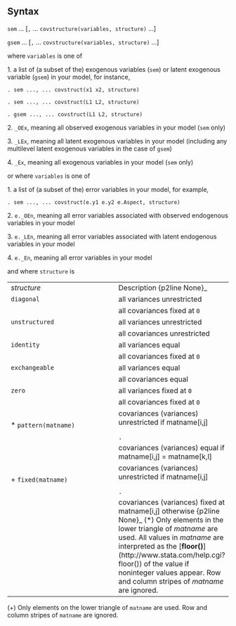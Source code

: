 ## Syntax

`sem` ... \[`,` ... `covstructure(variables, structure)` ...\]

`gsem` ... \[`,` ... `covstructure(variables, structure)` ...\]

where `variables` is one of

1\. a list of (a subset of the) exogenous variables (`sem`) or latent
exogenous variable (`gsem`) in your model, for instance,

`. sem ..., ... covstruct(x1 x2, structure)`

`. sem ..., ... covstruct(L1 L2, structure)`

`. gsem ..., ... covstruct(L1 L2, structure)`

2\. `_OEx`, meaning all observed exogenous variables in your model
(`sem` only)

3\. `_LEx`, meaning all latent exogenous variables in your model
(including any multilevel latent exogenous variables in the case of
`gsem`)

4\. `_Ex`, meaning all exogenous variables in your model (`sem` only)

or where `variables` is one of

1\. a list of (a subset of the) error variables in your model, for
example,

`. sem ..., ... covstruct(e.y1 e.y2 e.Aspect, structure)`

2\. `e._OEn`, meaning all error variables associated with observed
endogenous variables in your model

3\. `e._LEn`, meaning all error variables associated with latent
endogenous variables in your model

4\. `e._En`, meaning all error variables in your model

and where `structure` is

<table class="standard">
<colgroup>
<col style="width: 50%" />
<col style="width: 50%" />
</colgroup>
<tbody>
<tr class="odd">
<td><var class="command">structure</var></td>
<td>Description <span>{p2line None}_</td>
</tr>
<tr class="even">
<td><code class="command" data-options="diag">diagonal</code></td>
<td>all variances unrestricted</td>
</tr>
<tr class="odd">
<td></td>
<td>all covariances fixed at <code class="command">0</code></td>
</tr>
<tr class="even">
<td><code class="command" data-options="un">unstructured</code></td>
<td>all variances unrestricted</td>
</tr>
<tr class="odd">
<td></td>
<td>all covariances unrestricted</td>
</tr>
<tr class="even">
<td><code class="command" data-options="id">identity</code></td>
<td>all variances equal</td>
</tr>
<tr class="odd">
<td></td>
<td>all covariances fixed at <code class="command">0</code></td>
</tr>
<tr class="even">
<td><code class="command" data-options="ex">exchangeable</code></td>
<td>all variances equal</td>
</tr>
<tr class="odd">
<td></td>
<td>all covariances equal</td>
</tr>
<tr class="even">
<td><code class="command" data-options="zero">zero</code></td>
<td>all variances fixed at <code class="command">0</code></td>
</tr>
<tr class="odd">
<td></td>
<td>all covariances fixed at <code class="command">0</code></td>
</tr>
<tr class="even">
<td>* <code class="command" data-options="pat">pattern(matname)</code></td>
<td>covariances (variances) unrestricted if matname[i,j]
<ul>
</ul>
<code class="command">.</code></td>
</tr>
<tr class="odd">
<td></td>
<td>covariances (variances) equal if matname[i,j] = matname[k,l]</td>
</tr>
<tr class="even">
<td>+ <code class="command" data-options="fix">fixed(matname)</code></td>
<td>covariances (variances) unrestricted if matname[i,j]
<ul>
</ul>
<code class="command">.</code></td>
</tr>
<tr class="odd">
<td></td>
<td>covariances (variances) fixed at matname[i,j] otherwise <span>{p2line None}_
(*) Only elements in the lower triangle of <var class="command">matname</var> are used. All values in <var class="command">matname</var> are interpreted as the [<strong>floor()</strong>](http://www.stata.com/help.cgi?floor()) of the value if noninteger values appear. Row and column stripes of <var class="command">matname</var> are ignored.</td>
</tr>
</tbody>
</table>

(+) Only elements on the lower triangle of `matname` are used. Row and
column stripes of `matname` are ignored.
